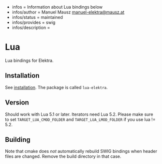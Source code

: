 - infos = Information about Lua bindings below
- infos/author = Manuel Mausz <manuel-elektra@mausz.at>
- infos/status = maintained
- infos/provides = swig
- infos/description =

# Lua

Lua bindings for Elektra.

## Installation

See [installation](/doc/INSTALL.md).
The package is called `lua-elektra`.

## Version

Should work with Lua 5.1 or later. Iterators need Lua 5.2.
Please make sure to set `TARGET_LUA_CMOD_FOLDER` and `TARGET_LUA_LMOD_FOLDER` if you use lua != 5.2.

## Building

Note that cmake does _not_ automatically rebuild SWIG bindings
when header files are changed. Remove the build directory
in that case.
